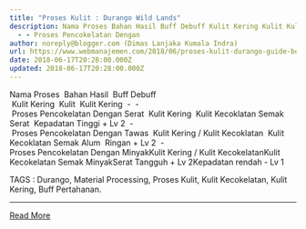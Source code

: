 ```yaml
---
title: "Proses Kulit : Durango Wild Lands"
description: Nama Proses Bahan Hasil Buff Debuff Kulit Kering Kulit Kulit Kering
  - - Proses Pencokelatan Dengan
author: noreply@blogger.com (Dimas Lanjaka Kumala Indra)
url: https://www.webmanajemen.com/2018/06/proses-kulit-durango-guide-book.html
date: 2018-06-17T20:28:00.000Z
updated: 2018-06-17T20:28:00.000Z
---
```


Nama Proses    Bahan   Hasil    Buff   Debuff   
    Kulit Kering    Kulit    Kulit Kering    -    -  
    Proses Pencokelatan Dengan Serat    Kulit Kering    Kulit Kecoklatan Semak Serat    Kepadatan Tinggi + Lv 2    -  
    Proses Pencokelatan Dengan Tawas    Kulit Kering / Kulit Kecoklatan    Kulit Kecoklatan Semak Alum    Ringan + Lv 2    -  
Proses Pencokelatan Dengan MinyakKulit Kering / Kulit KecokelatanKulit Kecokelatan Semak MinyakSerat Tangguh + Lv 2Kepadatan rendah - Lv 1

 TAGS : Durango, Material Processing, Proses Kulit, Kulit Kecokelatan, Kulit Kering, Buff Pertahanan.<hr/> <a href="https://www.webmanajemen.com/2018/06/proses-kulit-durango-guide-book.html" rel="follow" class="button" id="read-more">Read More</a>